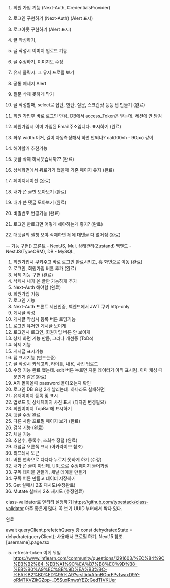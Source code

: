 1. 회원 가입 기능 (Next-Auth, CredentialsProvider)
2. 로그인 구현하기 (Next-Auth) (Alert 표시)
3. 로그아웃 구현하기 (Alert 표시)
4. 글 작성하기,
5. 글 작성시 이미지 업로드 기능
6. 글 수정하기, 이미지도 수정
7. 유저 클릭시. 그 유저 프로필 보기
8. 공통 메세지 Alert
9. 질문 삭제 못하게 막기
10. 글 작성할때, select로 잡단, 한탄, 질문, 스크린샷 등등 탭 만들기 (완료)
11. 회원 가입후 바로 로그인 안됨. DB에서 access_Token은 받는데. 세션에 안 담김
12. 회원가입시 이미 가입된 Email주소입니다. 표시하기 (완료)
13. 좌우 width 이거, 길이 자동측정해서 하면 안되나? cal(100vh - 90px) 같이

14. 해야할거 추천기능
15. 댓글 삭제 하시겟습니까?? (완료)
16. 상세화면에서 뒤로가기 했을때 기존 페이지 유지 (완료)
17. 페이지네이션 (완료)
18. 내가 쓴 글만 모아보기 (완료)
19. 내가 쓴 댓글 모아보기 (완료)
20. 비밀번호 변경기능 (완료)
21. 로그인 만료되면 어떻게 해야하는게 좋지? (완료)
22. 대댓글의 젤첫 오야 삭제하면 뒤에 대댓글 다 없어짐 (완료)

-- 기능 구현()
프론트 - NextJS, Mui, 상태관리(Zustand)
백엔드 - NestJS(TypeORM),
DB - MySQL,

1. 회원가입시 쿠키주고 바로 로그인 완료시키고, 홈 화면으로 이동 (완료)
2. 로그인, 회원가입 버튼 추가 (완료)
3. 삭제 기능 구현 (완료)
4. 삭제시 내가 쓴 글만 가능하게 추가
5. Next-Auth 해야함 (완료)
6. 회원가입 기능
7. 로그인 기능
8. Next-Auth 프론트 세션인증, 백엔드에서 JWT 쿠키 http-only
9. 게시글 작성
10. 게시글 작성시 등록 버튼 로딩기능
11. 로그인 유저만 게시글 보이게
12. 로그인시 로그인, 회원가입 버튼 안 보이게
13. 상세 화면 기능 만듬, 그러나 개선중 (ToDo)
14. 삭제 기능
15. 게시글 표시기능
16. 탭 표시기능 (만드는중)
17. 글 작성시 카테고리, 타이틀, 내용, 사진 업로드
18. 수정 기능 완료 했는데. edit 버튼 누르면 지운 데이터가 아직 표시됨. 아마 캐싱 때문인거 같은(완료)
19. API 돌아올때 password 돌아오는지 확인
20. 로그인 DB 요청 2개 날리는데. 하나라도 실패하면
21. 유저이미지 등록 및 표시
22. 업로드 및 상세페이지 사진 표시 (디자인 변경필요)
23. 회원이미지 TopBar에 표시하기
24. 댓글 수정 완료
25. 다른 사람 프로필 페이지 보기 (완료)
26. 검색 기능 (완료)
27. 채널 기능
28. 추천수, 등록수, 조회수 정렬 (완료)
29. 개념글 오른쪽 표시 (아카라이브 참조)
30. 리프레시 토큰
31. 버튼 연속으로 다다다 누르지 못하게 하기 (수정)
32. 내가 쓴 글이 아닌데. URL으로 수정페이지 들어가짐
33. 구독 테이블 만들기, 채널 테이블 만들기
34. 구독 버튼 만들고 데이터 저장하기
35. Get 실패시 2초 재시도(수정완료)
36. Mutate 실패시 2초 재시도 (수정완료)

class-validator로 엔티티 설정하기
https://github.com/typestack/class-validator
아주 좋은게 많다. 꼭 보기 UUID 부터해서 싹다 있다.

완료

await queryClient.prefetchQuery 랑 const dehydratedState = dehydrate(queryClient);
사용해서 프로필 하기. Next15 참조. [username].page.tsx

5. refresh-token 이게 뭐임
   https://www.inflearn.com/community/questions/1291603/%EC%84%9C%EB%B2%84-%EB%A1%9C%EA%B7%B8%EC%9D%B8-%EB%B0%A9%EC%8B%9D%EA%B3%BC-%EA%B2%B0%ED%95%A9?srsltid=AfmBOorFPvfwaxD9Y-oRMTKVZikGZpp-_O5SuxRnwsYEZcGedTIVKUer
